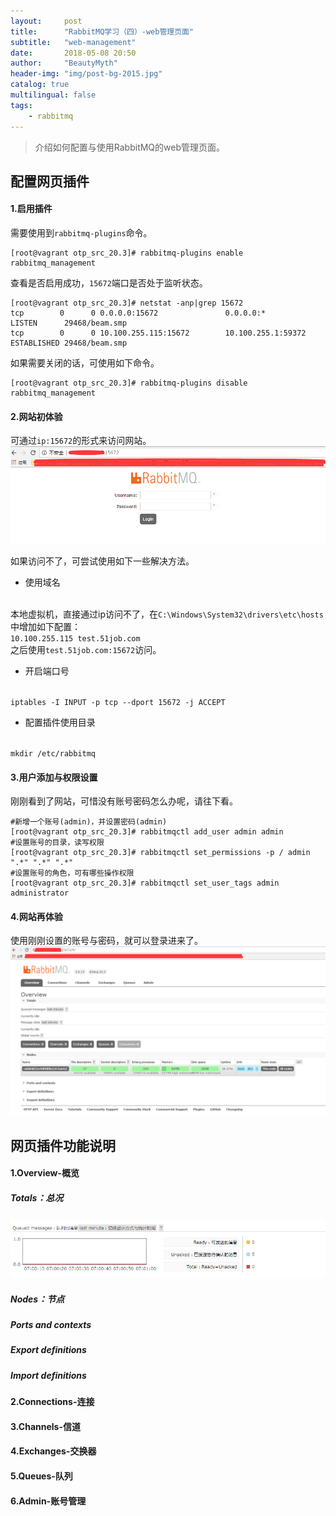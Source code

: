 ```yaml
---
layout:     post
title:      "RabbitMQ学习（四）-web管理页面"
subtitle:   "web-management"
date:       2018-05-08 20:50
author:     "BeautyMyth"
header-img: "img/post-bg-2015.jpg"
catalog: true
multilingual: false
tags:
    - rabbitmq
---
```


> 介绍如何配置与使用RabbitMQ的web管理页面。

## 配置网页插件

#### 1.启用插件

需要使用到<code>rabbitmq-plugins</code>命令。

```linux
[root@vagrant otp_src_20.3]# rabbitmq-plugins enable rabbitmq_management
```
查看是否启用成功，<code>15672</code>端口是否处于监听状态。

```linux
[root@vagrant otp_src_20.3]# netstat -anp|grep 15672
tcp        0      0 0.0.0.0:15672               0.0.0.0:*                   LISTEN      29468/beam.smp      
tcp        0      0 10.100.255.115:15672        10.100.255.1:59372          ESTABLISHED 29468/beam.smp    
```

如果需要关闭的话，可使用如下命令。

```linux
[root@vagrant otp_src_20.3]# rabbitmq-plugins disable rabbitmq_management
```

#### 2.网站初体验

可通过<code>ip:15672</code>的形式来访问网站。
<br>
![image](https://github.com/xuanxuan2016/xuanxuan2016.github.io/blob/master/img/2018-05-08-4-rabbitmq-study-web-management/pzwycj-1.png?raw=true)

如果访问不了，可尝试使用如下一些解决方法。
- 使用域名
<br>
本地虚拟机，直接通过ip访问不了，在<code>C:\Windows\System32\drivers\etc\hosts</code>中增加如下配置：
<br>
<code>10.100.255.115 test.51job.com</code>
<br>
之后使用<code>test.51job.com:15672</code>访问。

- 开启端口号
<br>
<code>iptables -I INPUT -p tcp --dport 15672 -j ACCEPT</code>
 
- 配置插件使用目录
<br>
<code>mkdir /etc/rabbitmq</code>

#### 3.用户添加与权限设置

刚刚看到了网站，可惜没有账号密码怎么办呢，请往下看。

```linux
#新增一个账号(admin)，并设置密码(admin)
[root@vagrant otp_src_20.3]# rabbitmqctl add_user admin admin
#设置账号的目录，读写权限
[root@vagrant otp_src_20.3]# rabbitmqctl set_permissions -p / admin ".*" ".*" ".*"
#设置账号的角色，可有哪些操作权限
[root@vagrant otp_src_20.3]# rabbitmqctl set_user_tags admin administrator
```

#### 4.网站再体验

使用刚刚设置的账号与密码，就可以登录进来了。
<br>
![image](https://github.com/xuanxuan2016/xuanxuan2016.github.io/blob/master/img/2018-05-08-4-rabbitmq-study-web-management/pzwycj-2.png?raw=true)

## 网页插件功能说明

#### 1.Overview-概览

##### Totals：总况

![image](https://github.com/xuanxuan2016/xuanxuan2016.github.io/blob/master/img/2018-05-08-4-rabbitmq-study-web-management/overview-queued-messages.png?raw=true)



##### Nodes：节点

##### Ports and contexts

##### Export definitions

##### Import definitions

#### 2.Connections-连接

#### 3.Channels-信道

#### 4.Exchanges-交换器

#### 5.Queues-队列

#### 6.Admin-账号管理
